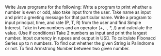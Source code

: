 Write Java programs for the following:
Write a program to print whether a number is even or odd, also take input from the user.
Take name as input and print a greeting message for that particular name.
Write a program to input principal, time, and rate (P, T, R) from the user and find Simple Interest.
Take in two numbers and an operator (+, -, *, /) and calculate the value. (Use if conditions)
Take 2 numbers as input and print the largest number.
Input currency in rupees and output in USD.
To calculate Fibonacci Series up to n numbers.
To find out whether the given String is Palindrome or not.
To find Armstrong Number between two given number.